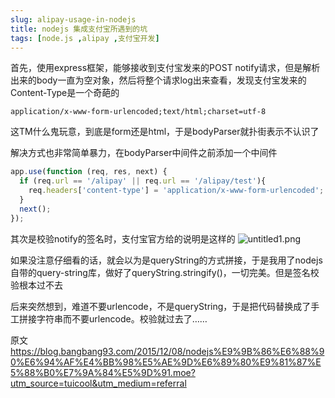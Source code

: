 ```yaml
---
slug: alipay-usage-in-nodejs
title: nodejs 集成支付宝所遇到的坑
tags: [node.js ,alipay ,支付宝开发]
---
```


首先，使用express框架，能够接收到支付宝发来的POST notify请求，但是解析出来的body一直为空对象，然后将整个请求log出来查看，发现支付宝发来的Content-Type是一个奇葩的
```
application/x-www-form-urlencoded;text/html;charset=utf-8
```

这TM什么鬼玩意，到底是form还是html，于是bodyParser就扑街表示不认识了

解决方式也非常简单暴力，在bodyParser中间件之前添加一个中间件

```js
app.use(function (req, res, next) {
  if (req.url == '/alipay' || req.url == '/alipay/test'){
    req.headers['content-type'] = 'application/x-www-form-urlencoded';
  }
  next();
});
```

其次是校验notify的签名时，支付宝官方给的说明是这样的
![untitled1.png](https://static.gaoqixhb.com/FtCL1xcEJxb26NxOLMQ0B0RDEuqX)

如果没注意仔细看的话，就会以为是queryString的方式拼接，于是我用了nodejs自带的query-string库，做好了queryString.stringify()，一切完美。但是签名校验根本过不去

后来突然想到，难道不要urlencode，不是queryString，于是把代码替换成了手工拼接字符串而不要urlencode。校验就过去了……

原文 https://blog.bangbang93.com/2015/12/08/nodejs%E9%9B%86%E6%88%90%E6%94%AF%E4%BB%98%E5%AE%9D%E6%89%80%E9%81%87%E5%88%B0%E7%9A%84%E5%9D%91.moe?utm_source=tuicool&utm_medium=referral

